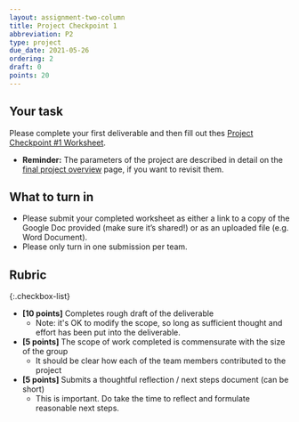 ```yaml
---
layout: assignment-two-column
title: Project Checkpoint 1
abbreviation: P2
type: project
due_date: 2021-05-26
ordering: 2
draft: 0
points: 20
---
```


## Your task
Please complete your first deliverable and then fill out thes <a href="https://docs.google.com/document/d/1udKI5C01zTyM6cpW61sAtKQabyEUJFmQ4J9eCYrSKJo/edit?usp=sharing" target="_blank">Project Checkpoint #1 Worksheet</a>.
* **Reminder:** The parameters of the project are described in detail on the [final project overview](../project-description) page, if you want to revisit them.

## What to turn in
* Please submit your completed worksheet as either a link to a copy of the Google Doc provided (make sure it’s shared!) or as an uploaded file (e.g. Word Document).
* Please only turn in one submission per team.


## Rubric
{:.checkbox-list}
* **[10 points]** Completes rough draft of the deliverable
  * Note: it's OK to modify the scope, so long as sufficient thought and effort has been put into the deliverable.
* **[5 points]** The scope of work completed is commensurate with the size of the group
  * It should be clear how each of the team members contributed to the project
* **[5 points]** Submits a thoughtful reflection / next steps document (can be short)
  * This is important. Do take the time to reflect and formulate reasonable next steps.